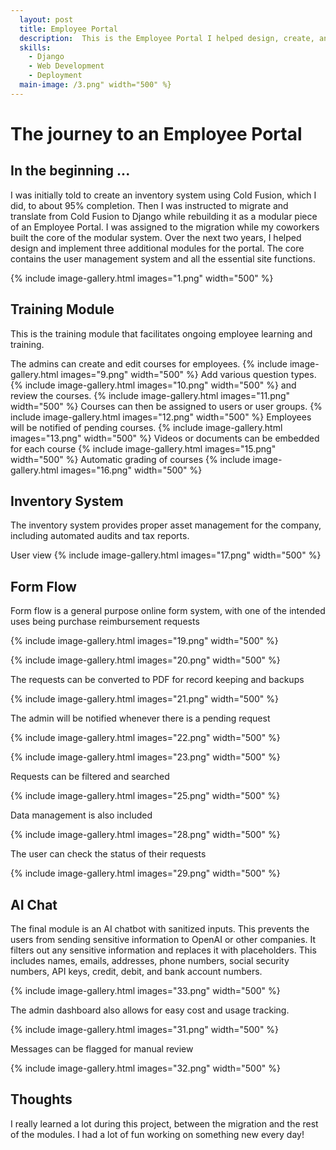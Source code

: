 ```yaml
---
  layout: post
  title: Employee Portal
  description:  This is the Employee Portal I helped design, create, and deploy.
  skills: 
    - Django
    - Web Development
    - Deployment
  main-image: /3.png" width="500" %}
---
```


# The journey to an Employee Portal

## In the beginning ...

I was initially told to create an inventory system using Cold Fusion, which I did, to about 95% completion. Then I was instructed to migrate and translate from Cold Fusion to Django while rebuilding it as a modular piece of an Employee Portal. I was assigned to the migration while my coworkers built the core of the modular system. Over the next two years, I helped design and implement three additional modules for the portal. The core contains the user management system and all the essential site functions. 

{% include image-gallery.html images="1.png" width="500" %}

## Training Module
This is the training module that facilitates ongoing employee learning and training. 

The admins can create and edit courses for employees.
{% include image-gallery.html images="9.png" width="500" %}
Add various question types.
{% include image-gallery.html images="10.png" width="500" %}
and review the courses.
{% include image-gallery.html images="11.png" width="500" %}
Courses can then be assigned to users or user groups.
{% include image-gallery.html images="12.png" width="500" %}
Employees will be notified of pending courses.
{% include image-gallery.html images="13.png" width="500" %}
Videos or documents can be embedded for each course
{% include image-gallery.html images="15.png" width="500" %}
Automatic grading of courses
{% include image-gallery.html images="16.png" width="500" %}

## Inventory System
The inventory system provides proper asset management for the company, including automated audits and tax reports.

User view
{% include image-gallery.html images="17.png" width="500" %}


## Form Flow

Form flow is a general purpose online form system, with one of the intended uses being purchase reimbursement requests

{% include image-gallery.html images="19.png" width="500" %}

{% include image-gallery.html images="20.png" width="500" %}

The requests can be converted to PDF for record keeping and backups

{% include image-gallery.html images="21.png" width="500" %}

The admin will be notified whenever there is a pending request

{% include image-gallery.html images="22.png" width="500" %}

{% include image-gallery.html images="23.png" width="500" %}

Requests can be filtered and searched

{% include image-gallery.html images="25.png" width="500" %}

Data management is also included

{% include image-gallery.html images="28.png" width="500" %}

The user can check the status of their requests

{% include image-gallery.html images="29.png" width="500" %}

## AI Chat

The final module is an AI chatbot with sanitized inputs. This prevents the users from sending sensitive information to OpenAI or other companies.
It filters out any sensitive information and replaces it with placeholders. This includes names, emails, addresses, phone numbers, social security numbers, API keys, credit, debit, and bank account numbers.

{% include image-gallery.html images="33.png" width="500" %}

The admin dashboard also allows for easy cost and usage tracking. 

{% include image-gallery.html images="31.png" width="500" %}

Messages can be flagged for manual review

{% include image-gallery.html images="32.png" width="500" %}


## Thoughts

I really learned a lot during this project, between the migration and the rest of the modules. I had a lot of fun working on something new every day!